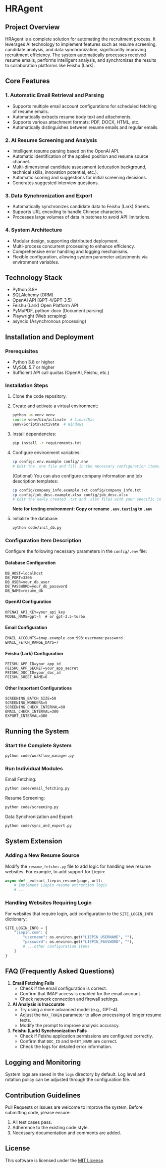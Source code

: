 # HRAgent

## Project Overview

HRAgent is a complete solution for automating the recruitment process. It leverages AI technology to implement features such as resume screening, candidate analysis, and data synchronization, significantly improving recruitment efficiency. The system automatically processes received resume emails, performs intelligent analysis, and synchronizes the results to collaboration platforms like Feishu (Lark).

## Core Features

### 1. Automatic Email Retrieval and Parsing

- Supports multiple email account configurations for scheduled fetching of resume emails.
- Automatically extracts resume body text and attachments.
- Supports various attachment formats: PDF, DOCX, HTML, etc.
- Automatically distinguishes between resume emails and regular emails.

### 2. AI Resume Screening and Analysis

- Intelligent resume parsing based on the OpenAI API.
- Automatic identification of the applied position and resume source channel.
- Multi-dimensional candidate assessment (education background, technical skills, innovation potential, etc.).
- Automatic scoring and suggestions for initial screening decisions.
- Generates suggested interview questions.

### 3. Data Synchronization and Export

- Automatically synchronizes candidate data to Feishu (Lark) Sheets.
- Supports URL encoding to handle Chinese characters.
- Processes large volumes of data in batches to avoid API limitations.

### 4. System Architecture

- Modular design, supporting distributed deployment.
- Multi-process concurrent processing to enhance efficiency.
- Comprehensive error handling and logging mechanisms.
- Flexible configuration, allowing system parameter adjustments via environment variables.

## Technology Stack

- Python 3.8+
- SQLAlchemy (ORM)
- OpenAI API (GPT-4/GPT-3.5)
- Feishu (Lark) Open Platform API
- PyMuPDF, python-docx (Document parsing)
- Playwright (Web scraping)
- asyncio (Asynchronous processing)

## Installation and Deployment

### Prerequisites

- Python 3.8 or higher
- MySQL 5.7 or higher
- Sufficient API call quotas (OpenAI, Feishu, etc.)

### Installation Steps

1. Clone the code repository.
2. Create and activate a virtual environment:

   ```bash
   python -m venv venv
   source venv/bin/activate  # Linux/Mac
   venv\Scripts\activate  # Windows
   ```
3. Install dependencies:

   ```bash
   pip install -r requirements.txt
   ```
4. Configure environment variables:

   ```bash
   cp config/.env.example config/.env
   # Edit the .env file and fill in the necessary configuration items.
   ```

   (Optional) You can also configure company information and job description templates:

   ```bash
   cp config/company_info.example.txt config/company_info.txt
   cp config/job_desc.example.xlsx config/job_desc.xlsx
   # Edit the newly created .txt and .xlsx files with your specific information.
   ```

   **Note for testing environment: Copy or rename `.env.testing` to `.env`**
5. Initialize the database:

   ```bash
   python code/init_db.py
   ```

### Configuration Item Description

Configure the following necessary parameters in the `config/.env` file:

#### Database Configuration

```
DB_HOST=localhost
DB_PORT=3306
DB_USER=your_db_user
DB_PASSWORD=your_db_password
DB_NAME=resume_db
```

#### OpenAI Configuration

```
OPENAI_API_KEY=your_api_key
MODEL_NAME=gpt-4  # or gpt-3.5-turbo
```

#### Email Configuration

```
EMAIL_ACCOUNTS=imap.example.com:993:username:password
EMAIL_FETCH_RANGE_DAYS=7
```

#### Feishu (Lark) Configuration

```
FEISHU_APP_ID=your_app_id
FEISHU_APP_SECRET=your_app_secret
FEISHU_DOC_ID=your_doc_id
FEISHU_SHEET_NAME=0
```

#### Other Important Configurations

```
SCREENING_BATCH_SIZE=50
SCREENING_WORKERS=5
SCREENING_CHECK_INTERVAL=60
EMAIL_CHECK_INTERVAL=300
EXPORT_INTERVAL=300
```

## Running the System

### Start the Complete System

```bash
python code/workflow_manager.py
```

### Run Individual Modules

Email Fetching:

```bash
python code/email_fetching.py
```

Resume Screening:

```bash
python code/screening.py
```

Data Synchronization and Export:

```bash
python code/sync_and_export.py
```

## System Extension

### Adding a New Resume Source

Modify the `resume_fetcher.py` file to add logic for handling new resume websites. For example, to add support for Liepin:

```python
async def _extract_liepin_resume(page, url):
    # Implement Liepin resume extraction logic
    # ...
```

### Handling Websites Requiring Login

For websites that require login, add configuration to the `SITE_LOGIN_INFO` dictionary:

```python
SITE_LOGIN_INFO = {
    "liepin.com": {
        "username": os.environ.get("LIEPIN_USERNAME", ""),
        "password": os.environ.get("LIEPIN_PASSWORD", ""),
        # ...other configuration items
    }
}
```

## FAQ (Frequently Asked Questions)

1. **Email Fetching Fails**
   * Check if the email configuration is correct.
   * Confirm that IMAP access is enabled for the email account.
   * Check network connection and firewall settings.
2. **AI Analysis is Inaccurate**
   * Try using a more advanced model (e.g., GPT-4).
   * Adjust the `MAX_TOKEN` parameter to allow processing of longer resume texts.
   * Modify the prompt to improve analysis accuracy.
3. **Feishu (Lark) Synchronization Fails**
   * Check if Feishu application permissions are configured correctly.
   * Confirm that `DOC_ID` and `SHEET_NAME` are correct.
   * Check the logs for detailed error information.

## Logging and Monitoring

System logs are saved in the `logs` directory by default. Log level and rotation policy can be adjusted through the configuration file.

## Contribution Guidelines

Pull Requests or Issues are welcome to improve the system. Before submitting code, please ensure:

1. All test cases pass.
2. Adherence to the existing code style.
3. Necessary documentation and comments are added.

## License

This software is licensed under the [MIT License](LICENSE).
